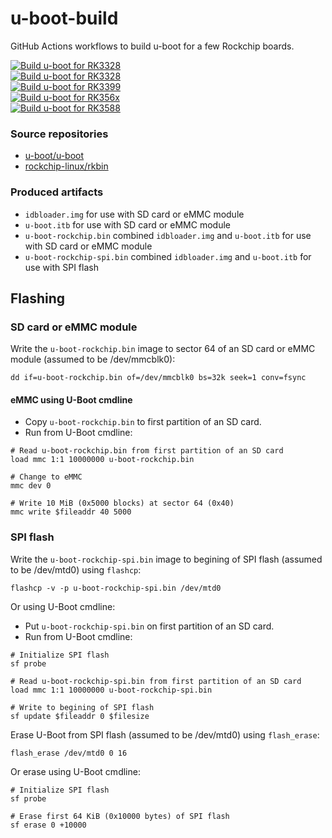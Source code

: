 # u-boot-build
GitHub Actions workflows to build u-boot for a few Rockchip boards.

[![Build u-boot for RK3328](https://github.com/paschun/u-boot-build/actions/workflows/rk3308.yml/badge.svg)](https://github.com/paschun/u-boot-build/actions/workflows/rk3308.yml)<br/>
[![Build u-boot for RK3328](https://github.com/paschun/u-boot-build/actions/workflows/rk3328.yml/badge.svg)](https://github.com/paschun/u-boot-build/actions/workflows/rk3328.yml)<br/>
[![Build u-boot for RK3399](https://github.com/paschun/u-boot-build/actions/workflows/rk3399.yml/badge.svg)](https://github.com/paschun/u-boot-build/actions/workflows/rk3399.yml)<br/>
[![Build u-boot for RK356x](https://github.com/paschun/u-boot-build/actions/workflows/rk356x.yml/badge.svg)](https://github.com/paschun/u-boot-build/actions/workflows/rk356x.yml)<br/>
[![Build u-boot for RK3588](https://github.com/paschun/u-boot-build/actions/workflows/rk3588.yml/badge.svg)](https://github.com/paschun/u-boot-build/actions/workflows/rk3588.yml)

### Source repositories

- [u-boot/u-boot](https://github.com/u-boot/u-boot)
- [rockchip-linux/rkbin](https://github.com/rockchip-linux/rkbin)

### Produced artifacts

 - `idbloader.img` for use with SD card or eMMC module
 - `u-boot.itb` for use with SD card or eMMC module
 - `u-boot-rockchip.bin` combined `idbloader.img` and `u-boot.itb` for use with SD card or eMMC module
 - `u-boot-rockchip-spi.bin` combined `idbloader.img` and `u-boot.itb` for use with SPI flash

## Flashing

### SD card or eMMC module
Write the `u-boot-rockchip.bin` image to sector 64 of an SD card or eMMC module (assumed to be /dev/mmcblk0):

```
dd if=u-boot-rockchip.bin of=/dev/mmcblk0 bs=32k seek=1 conv=fsync
```

#### eMMC using U-Boot cmdline

- Copy `u-boot-rockchip.bin` to first partition of an SD card.
- Run from U-Boot cmdline:
```
# Read u-boot-rockchip.bin from first partition of an SD card
load mmc 1:1 10000000 u-boot-rockchip.bin

# Change to eMMC
mmc dev 0

# Write 10 MiB (0x5000 blocks) at sector 64 (0x40)
mmc write $fileaddr 40 5000
```

### SPI flash

Write the `u-boot-rockchip-spi.bin` image to begining of SPI flash (assumed to be /dev/mtd0) using `flashcp`:

```
flashcp -v -p u-boot-rockchip-spi.bin /dev/mtd0
```

Or using U-Boot cmdline:

- Put `u-boot-rockchip-spi.bin` on first partition of an SD card.
- Run from U-Boot cmdline:
```
# Initialize SPI flash
sf probe

# Read u-boot-rockchip-spi.bin from first partition of an SD card
load mmc 1:1 10000000 u-boot-rockchip-spi.bin

# Write to begining of SPI flash
sf update $fileaddr 0 $filesize
```

Erase U-Boot from SPI flash (assumed to be /dev/mtd0) using `flash_erase`:

```
flash_erase /dev/mtd0 0 16
```

Or erase using U-Boot cmdline:

```
# Initialize SPI flash
sf probe

# Erase first 64 KiB (0x10000 bytes) of SPI flash
sf erase 0 +10000
```
